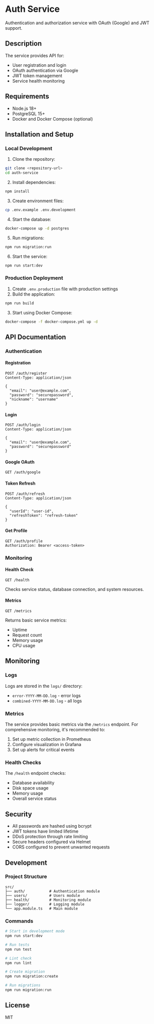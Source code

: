 # Auth Service

Authentication and authorization service with OAuth (Google) and JWT support.

## Description

The service provides API for:
- User registration and login
- OAuth authentication via Google
- JWT token management
- Service health monitoring

## Requirements

- Node.js 18+
- PostgreSQL 15+
- Docker and Docker Compose (optional)

## Installation and Setup

### Local Development

1. Clone the repository:
```bash
git clone <repository-url>
cd auth-service
```

2. Install dependencies:
```bash
npm install
```

3. Create environment files:
```bash
cp .env.example .env.development
```

4. Start the database:
```bash
docker-compose up -d postgres
```

5. Run migrations:
```bash
npm run migration:run
```

6. Start the service:
```bash
npm run start:dev
```

### Production Deployment

1. Create `.env.production` file with production settings
2. Build the application:
```bash
npm run build
```

3. Start using Docker Compose:
```bash
docker-compose -f docker-compose.yml up -d
```

## API Documentation

### Authentication

#### Registration
```http
POST /auth/register
Content-Type: application/json

{
  "email": "user@example.com",
  "password": "securepassword",
  "nickname": "username"
}
```

#### Login
```http
POST /auth/login
Content-Type: application/json

{
  "email": "user@example.com",
  "password": "securepassword"
}
```

#### Google OAuth
```http
GET /auth/google
```

#### Token Refresh
```http
POST /auth/refresh
Content-Type: application/json

{
  "userId": "user-id",
  "refreshToken": "refresh-token"
}
```

#### Get Profile
```http
GET /auth/profile
Authorization: Bearer <access-token>
```

### Monitoring

#### Health Check
```http
GET /health
```
Checks service status, database connection, and system resources.

#### Metrics
```http
GET /metrics
```
Returns basic service metrics:
- Uptime
- Request count
- Memory usage
- CPU usage

## Monitoring

### Logs

Logs are stored in the `logs/` directory:
- `error-YYYY-MM-DD.log` - error logs
- `combined-YYYY-MM-DD.log` - all logs

### Metrics

The service provides basic metrics via the `/metrics` endpoint. For comprehensive monitoring, it's recommended to:

1. Set up metric collection in Prometheus
2. Configure visualization in Grafana
3. Set up alerts for critical events

### Health Checks

The `/health` endpoint checks:
- Database availability
- Disk space usage
- Memory usage
- Overall service status

## Security

- All passwords are hashed using bcrypt
- JWT tokens have limited lifetime
- DDoS protection through rate limiting
- Secure headers configured via Helmet
- CORS configured to prevent unwanted requests

## Development

### Project Structure

```
src/
├── auth/           # Authentication module
├── users/          # Users module
├── health/         # Monitoring module
├── logger/         # Logging module
└── app.module.ts   # Main module
```

### Commands

```bash
# Start in development mode
npm run start:dev

# Run tests
npm run test

# Lint check
npm run lint

# Create migration
npm run migration:create

# Run migrations
npm run migration:run
```

## License

MIT
